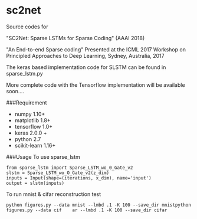# sc2net
Source codes for 

"SC2Net: Sparse LSTMs for Sparse Coding" (AAAI 2018)

"An End-to-end Sparse coding" Presented at the ICML 2017 Workshop on Principled Approaches
to Deep Learning, Sydney, Australia, 2017

The keras based implementation code for SLSTM can be found in sparse_lstm.py 

More complete code with the Tensorflow implementation will be available soon....


###Requirement
 * numpy 1.10+
 * matplotlib 1.8+
 * tensorflow 1.0+
 * keras 2.0.0 +
 * python 2.7
 * scikit-learn 1.16+
 
 
###Usage
To use sparse_lstm

    from sparse_lstm import Sparse_LSTM_wo_0_Gate_v2
    slstm = Sparse_LSTM_wo_O_Gate_v2(z_dim)
    inputs = Input(shape=(iterations, x_dim), name='input')
    output = slstm(inputs)

To run mnist & cifar reconstruction test

    python figures.py --data mnist --lmbd .1 -K 100 --save_dir mnistpython figures.py --data cif    ar --lmbd .1 -K 100 --save_dir cifar

